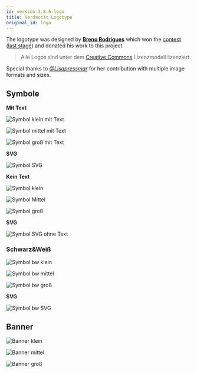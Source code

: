 ```yaml
---
id: version-3.8.6-logo
title: Verdaccio Logotype
original_id: logo
---
```


The logotype was designed by **[Breno Rodrigues](https://github.com/rodriguesbreno)** which won the [contest](https://github.com/verdaccio/verdaccio/issues/237) ([last stage](https://github.com/verdaccio/verdaccio/issues/328)) and donated his work to this project.

> Alle Logos sind unter dem [Creative Commons](https://github.com/verdaccio/verdaccio/blob/master/LICENSE-docs) Lizenzmodell lizenziert.

Special thanks to *[@Lisapressmar](https://github.com/Lisapressmar)* for her contribution with multiple image formats and sizes.

## Symbole

**Mit Text**

![Symbol klein mit Text](/img/logo/symbol/png/logo-small-header-bottom.png)

![Symbol mittel mit Text](/img/logo/symbol/png/logo-small-header-bottom@2x.png)

![Symbol groß mit Text](/img/logo/symbol/png/logo-small-header-bottom@3x.png)

**SVG**

![Symbol SVG](/img/logo/symbol/svg/logo-small-header-bottom.svg)

**Kein Text**

![Symbol klein](/img/logo/symbol/png/verdaccio-tiny.png)

![Symbol Mittel](/img/logo/symbol/png/verdaccio-tiny@2x.png)

![Symbol groß](/img/logo/symbol/png/verdaccio-tiny@3x.png)

**SVG**

![Symbol SVG ohne Text](/img/logo/symbol/svg/verdaccio-tiny.svg)

### Schwarz&Weiß

![Symbol bw klein](/img/logo/symbol/png/verdaccio-blackwhite.png)

![Symbol bw mittel](/img/logo/symbol/png/verdaccio-blackwhite@2x.png)

![Symbol bw groß](/img/logo/symbol/png/verdaccio-blackwhite@3x.png)

**SVG**

![Symbol bw SVG](/img/logo/symbol/svg/verdaccio-blackwhite.svg)

## Banner

![Banner klein](/img/logo/banner/png/verdaccio-banner.png)

![Banner mittel](/img/logo/banner/png/verdaccio-banner@2x.png)

![Banner groß](/img/logo/banner/png/verdaccio-banner@3x.png)